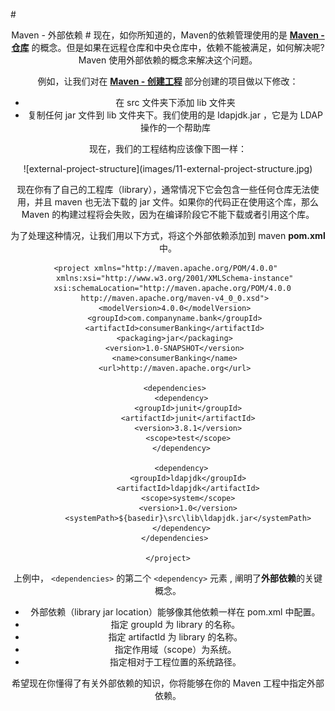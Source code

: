 #<center>Maven - 外部依赖 #
现在，如你所知道的，Maven的依赖管理使用的是 [**Maven - 仓库**](maven-7-repositories.md) 的概念。但是如果在远程仓库和中央仓库中，依赖不能被满足，如何解决呢? Maven 使用外部依赖的概念来解决这个问题。

例如，让我们对在 [**Maven - 创建工程**](maven-9-creating-project.md) 部分创建的项目做以下修改：

* 在 src 文件夹下添加 lib 文件夹
* 复制任何 jar 文件到 lib 文件夹下。我们使用的是 ldapjdk.jar ，它是为 LDAP 操作的一个帮助库

现在，我们的工程结构应该像下图一样：

<center>![external-project-structure](images/11-external-project-structure.jpg)</center>

现在你有了自己的工程库（library），通常情况下它会包含一些任何仓库无法使用，并且 maven 也无法下载的 jar 文件。如果你的代码正在使用这个库，那么 Maven 的构建过程将会失败，因为在编译阶段它不能下载或者引用这个库。

为了处理这种情况，让我们用以下方式，将这个外部依赖添加到 maven **pom.xml** 中。

    <project xmlns="http://maven.apache.org/POM/4.0.0" 
       xmlns:xsi="http://www.w3.org/2001/XMLSchema-instance"
       xsi:schemaLocation="http://maven.apache.org/POM/4.0.0 
       http://maven.apache.org/maven-v4_0_0.xsd">
       <modelVersion>4.0.0</modelVersion>
       <groupId>com.companyname.bank</groupId>
       <artifactId>consumerBanking</artifactId>
       <packaging>jar</packaging>
       <version>1.0-SNAPSHOT</version>
       <name>consumerBanking</name>
       <url>http://maven.apache.org</url>
    
       <dependencies>
          <dependency>
             <groupId>junit</groupId>
             <artifactId>junit</artifactId>
             <version>3.8.1</version>
             <scope>test</scope>
          </dependency>
    
          <dependency>
             <groupId>ldapjdk</groupId>
             <artifactId>ldapjdk</artifactId>
             <scope>system</scope>
             <version>1.0</version>
             <systemPath>${basedir}\src\lib\ldapjdk.jar</systemPath>
          </dependency>
       </dependencies>
    
    </project>

上例中， ```<dependencies>``` 的第二个 ```<dependency>``` 元素 , 阐明了**外部依赖**的关键概念。

- 外部依赖（library jar location）能够像其他依赖一样在 pom.xml 中配置。
- 指定 groupId 为 library 的名称。
- 指定 artifactId 为 library 的名称。
- 指定作用域（scope）为系统。
- 指定相对于工程位置的系统路径。

希望现在你懂得了有关外部依赖的知识，你将能够在你的 Maven 工程中指定外部依赖。